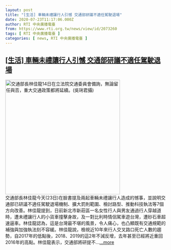 ```yaml
---
layout: post
title: "[生活] 車輛未禮讓行人引憾 交通部研議不適任駕駛退場"
date: 2020-07-23T11:17:06.000Z
author: RTI 中央廣播電臺
from: https://www.rti.org.tw/news/view/id/2073260
tags: [ RTI 中央廣播電臺 ]
categories: [ news, RTI 中央廣播電臺 ]
---
```

<!--1595503026000-->
[[生活] 車輛未禮讓行人引憾 交通部研議不適任駕駛退場](https://www.rti.org.tw/news/view/id/2073260)
------

<div>
<img src="https://static.rti.org.tw/assets/thumbnails/2020/05/14/460373a444bacbe8fad9294d859cdfd9.JPG" width="360" alt="交通部長林佳龍14日在立法院交通委員會備詢，無論留任與否，重大交通政策都將延續。(吳琍君攝)" title="交通部長林佳龍14日在立法院交通委員會備詢，無論留任與否，重大交通政策都將延續。(吳琍君攝)"><br>交通部長林佳龍今天(23日)在臉書提及兩起車輛未禮讓行人造成的憾事，並說明交通部已研議不適任駕駛退場機制、擴大罰則範圍、檢討路型、推動科技執法等7個方向改善。林佳龍提到，日前新北市新莊區一名女性行人與男友通過行人穿越道時，遭未禮讓行人的小貨車撞擊身故，及一對比利時情侶駕車遊台灣，遭砂石車超速逼車。林佳龍認為，這是台灣最不堪的風景，令人痛心，也凸顯既有交通規範的補強與加強執法刻不容緩。林佳龍說，檢視近10年來行人交叉路口死亡人數的趨勢，自2017年的低點後，2018、2019的這2年不減反增，去年甚至已經將近重回2016年的高點。林佳龍表示，交通部將研提不...<a target="_blank" href="https://www.rti.org.tw/news/view/id/2073260">...more</a>
</div>
